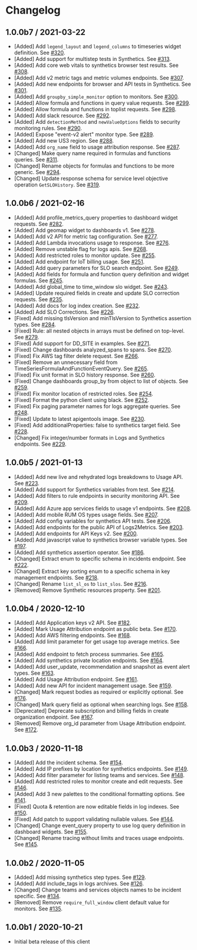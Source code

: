# Changelog

## 1.0.0b7 / 2021-03-22

* [Added] Add `legend_layout` and `legend_columns` to timeseries widget definition. See [#320](https://github.com/DataDog/datadog-api-client-python/pull/320).
* [Added] Add support for multistep tests in Synthetics. See [#313](https://github.com/DataDog/datadog-api-client-python/pull/313).
* [Added] Add core web vitals to synthetics browser test results. See [#308](https://github.com/DataDog/datadog-api-client-python/pull/308).
* [Added] Add v2 metric tags and metric volumes endpoints. See [#307](https://github.com/DataDog/datadog-api-client-python/pull/307).
* [Added] Add new endpoints for browser and API tests in Synthetics. See [#301](https://github.com/DataDog/datadog-api-client-python/pull/301).
* [Added] Add `groupby_simple_monitor` option to monitors. See [#300](https://github.com/DataDog/datadog-api-client-python/pull/300).
* [Added] Allow formula and functions in query value requests. See [#299](https://github.com/DataDog/datadog-api-client-python/pull/299).
* [Added] Allow formula and functions in toplist requests. See [#298](https://github.com/DataDog/datadog-api-client-python/pull/298).
* [Added] Add slack resource. See [#292](https://github.com/DataDog/datadog-api-client-python/pull/292).
* [Added] Add `detectionMethod` and `newValueOptions` fields to security monitoring rules. See [#290](https://github.com/DataDog/datadog-api-client-python/pull/290).
* [Added] Expose "event-v2 alert" monitor type. See [#289](https://github.com/DataDog/datadog-api-client-python/pull/289).
* [Added] Add new US3 region. See [#288](https://github.com/DataDog/datadog-api-client-python/pull/288).
* [Added] Add `org_name` field to usage attribution response. See [#287](https://github.com/DataDog/datadog-api-client-python/pull/287).
* [Changed] Make query name required in formulas and functions queries. See [#311](https://github.com/DataDog/datadog-api-client-python/pull/311).
* [Changed] Rename objects for formulas and functions to be more generic. See [#294](https://github.com/DataDog/datadog-api-client-python/pull/294).
* [Changed] Update response schema for service level objective operation `GetSLOHistory`. See [#319](https://github.com/DataDog/datadog-api-client-python/pull/319).

## 1.0.0b6 / 2021-02-16

* [Added] Add profile_metrics_query properties to dashboard widget requests. See [#282](https://github.com/DataDog/datadog-api-client-python/pull/282).
* [Added] Add geomap widget to dashboards v1. See [#278](https://github.com/DataDog/datadog-api-client-python/pull/278).
* [Added] Add v2 API for metric tag configuration. See [#277](https://github.com/DataDog/datadog-api-client-python/pull/277).
* [Added] Add Lambda invocations usage to response. See [#276](https://github.com/DataDog/datadog-api-client-python/pull/276).
* [Added] Remove unstable flag for logs apis. See [#268](https://github.com/DataDog/datadog-api-client-python/pull/268).
* [Added] Add restricted roles to monitor update. See [#255](https://github.com/DataDog/datadog-api-client-python/pull/255).
* [Added] Add endpoint for IoT billing usage. See [#251](https://github.com/DataDog/datadog-api-client-python/pull/251).
* [Added] Add query parameters for SLO search endpoint. See [#249](https://github.com/DataDog/datadog-api-client-python/pull/249).
* [Added] Add fields for formula and function query definition and widget formulas. See [#245](https://github.com/DataDog/datadog-api-client-python/pull/245).
* [Added] Add global_time to time_window slo widget. See [#243](https://github.com/DataDog/datadog-api-client-python/pull/243).
* [Added] Update required fields in create and update SLO correction requests. See [#235](https://github.com/DataDog/datadog-api-client-python/pull/235).
* [Added] Add docs for log index creation. See [#232](https://github.com/DataDog/datadog-api-client-python/pull/232).
* [Added] Add SLO Corrections. See [#226](https://github.com/DataDog/datadog-api-client-python/pull/226).
* [Fixed] Add missing tlsVersion and minTlsVersion to Synthetics assertion types. See [#284](https://github.com/DataDog/datadog-api-client-python/pull/284).
* [Fixed] Rule: all nested objects in arrays must be defined on top-level. See [#279](https://github.com/DataDog/datadog-api-client-python/pull/279).
* [Fixed] Add support for DD_SITE in examples. See [#271](https://github.com/DataDog/datadog-api-client-python/pull/271).
* [Fixed] Change dashboards analyzed_spans to spans. See [#270](https://github.com/DataDog/datadog-api-client-python/pull/270).
* [Fixed] Fix AWS tag filter delete request. See [#266](https://github.com/DataDog/datadog-api-client-python/pull/266).
* [Fixed] Remove an unnecessary field from TimeSeriesFormulaAndFunctionEventQuery. See [#265](https://github.com/DataDog/datadog-api-client-python/pull/265).
* [Fixed] Fix unit format in SLO history response. See [#260](https://github.com/DataDog/datadog-api-client-python/pull/260).
* [Fixed] Change dashboards group_by from object to list of objects. See [#259](https://github.com/DataDog/datadog-api-client-python/pull/259).
* [Fixed] Fix monitor location of restricted roles. See [#254](https://github.com/DataDog/datadog-api-client-python/pull/254).
* [Fixed] Format the python client using black. See [#252](https://github.com/DataDog/datadog-api-client-python/pull/252).
* [Fixed] Fix paging parameter names for logs aggregate queries. See [#248](https://github.com/DataDog/datadog-api-client-python/pull/248).
* [Fixed] Update to latest apigentools image. See [#230](https://github.com/DataDog/datadog-api-client-python/pull/230).
* [Fixed] Add additionalProperties: false to synthetics target field. See [#228](https://github.com/DataDog/datadog-api-client-python/pull/228).
* [Changed] Fix integer/number formats in Logs and Synthetics endpoints. See [#229](https://github.com/DataDog/datadog-api-client-python/pull/229).

## 1.0.0b5 / 2021-01-13

* [Added] Add new live and rehydrated logs breakdowns to Usage API. See [#223](https://github.com/DataDog/datadog-api-client-python/pull/223).
* [Added] Add support for Synthetics variables from test. See [#214](https://github.com/DataDog/datadog-api-client-python/pull/214).
* [Added] Add filters to rule endpoints in security monitoring API. See [#209](https://github.com/DataDog/datadog-api-client-python/pull/209).
* [Added] Add Azure app services fields to usage v1 endpoints. See [#208](https://github.com/DataDog/datadog-api-client-python/pull/208).
* [Added] Add mobile RUM OS types usage fields. See [#207](https://github.com/DataDog/datadog-api-client-python/pull/207).
* [Added] Add config variables for synthetics API tests. See [#206](https://github.com/DataDog/datadog-api-client-python/pull/206).
* [Added] Add endpoints for the public API of Logs2Metrics. See [#203](https://github.com/DataDog/datadog-api-client-python/pull/203).
* [Added] Add endpoints for API Keys v2. See [#200](https://github.com/DataDog/datadog-api-client-python/pull/200).
* [Added] Add javascript value to synthetics browser variable types. See [#197](https://github.com/DataDog/datadog-api-client-python/pull/197).
* [Added] Add synthetics assertion operator. See [#186](https://github.com/DataDog/datadog-api-client-python/pull/186).
* [Changed] Extract enum to specific schema in incidents endpoint. See [#222](https://github.com/DataDog/datadog-api-client-python/pull/222).
* [Changed] Extract key sorting enum to a specific schema in key management endpoints. See [#218](https://github.com/DataDog/datadog-api-client-python/pull/218).
* [Changed] Rename `list_sl_os` to `list_slos`. See [#216](https://github.com/DataDog/datadog-api-client-python/pull/216).
* [Removed] Remove Synthetic resources property. See [#201](https://github.com/DataDog/datadog-api-client-python/pull/201).

## 1.0.0b4 / 2020-12-10

* [Added] Add Application keys v2 API. See [#182](https://github.com/DataDog/datadog-api-client-python/pull/182).
* [Added] Mark Usage Attribution endpoint as public beta. See [#170](https://github.com/DataDog/datadog-api-client-python/pull/170).
* [Added] Add AWS filtering endpoints. See [#168](https://github.com/DataDog/datadog-api-client-python/pull/168).
* [Added] Add limit parameter for get usage top average metrics. See [#166](https://github.com/DataDog/datadog-api-client-python/pull/166).
* [Added] Add endpoint to fetch process summaries. See [#165](https://github.com/DataDog/datadog-api-client-python/pull/165).
* [Added] Add synthetics private location endpoints. See [#164](https://github.com/DataDog/datadog-api-client-python/pull/164).
* [Added] Add user_update, recommendation and snapshot as event alert types. See [#163](https://github.com/DataDog/datadog-api-client-python/pull/163).
* [Added] Add Usage Attribution endpoint. See [#161](https://github.com/DataDog/datadog-api-client-python/pull/161).
* [Added] Add new API for incident management usage. See [#159](https://github.com/DataDog/datadog-api-client-python/pull/159).
* [Changed] Mark request bodies as required or explicitly optional. See [#176](https://github.com/DataDog/datadog-api-client-python/pull/176).
* [Changed] Mark query field as optional when searching logs. See [#158](https://github.com/DataDog/datadog-api-client-python/pull/158).
* [Deprecated] Deprecate subscription and billing fields in create organization endpoint. See [#167](https://github.com/DataDog/datadog-api-client-python/pull/167).
* [Removed] Remove org_id parameter from Usage Attribution endpoint. See [#172](https://github.com/DataDog/datadog-api-client-python/pull/172).

## 1.0.0b3 / 2020-11-18

* [Added] Add the incident schema. See [#154](https://github.com/DataDog/datadog-api-client-python/pull/154).
* [Added] Add IP prefixes by location for synthetics endpoints. See [#149](https://github.com/DataDog/datadog-api-client-python/pull/149).
* [Added] Add filter parameter for listing teams and services. See [#148](https://github.com/DataDog/datadog-api-client-python/pull/148).
* [Added] Add restricted roles to monitor create and edit requests. See [#146](https://github.com/DataDog/datadog-api-client-python/pull/146).
* [Added] Add 3 new palettes to the conditional formatting options. See [#141](https://github.com/DataDog/datadog-api-client-python/pull/141).
* [Fixed] Quota & retention are now editable fields in log indexes. See [#150](https://github.com/DataDog/datadog-api-client-python/pull/150).
* [Fixed] Add patch to support validating nullable values. See [#144](https://github.com/DataDog/datadog-api-client-python/pull/144).
* [Changed] Change event_query property to use log query definition in dashboard widgets. See [#155](https://github.com/DataDog/datadog-api-client-python/pull/155).
* [Changed] Rename tracing without limits and traces usage endpoints. See [#145](https://github.com/DataDog/datadog-api-client-python/pull/145).

## 1.0.0b2 / 2020-11-05

* [Added] Add missing synthetics step types. See [#129](https://github.com/DataDog/datadog-api-client-python/pull/129).
* [Added] Add include_tags in logs archives. See [#126](https://github.com/DataDog/datadog-api-client-python/pull/126).
* [Changed] Change teams and services objects names to be incident specific. See [#134](https://github.com/DataDog/datadog-api-client-python/pull/134).
* [Removed] Remove `require_full_window` client default value for monitors. See [#135](https://github.com/DataDog/datadog-api-client-python/pull/135).

## 1.0.0b1 / 2020-10-21

* Initial beta release of this client
